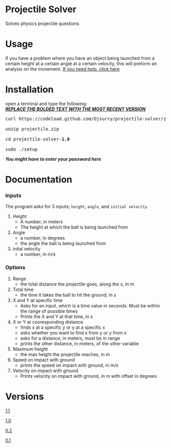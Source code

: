 # Projectile Solver
Solves physics projectile questions

# Usage
If you have a problem where you have an object being launched from a certain height at a certain angle at a certain velocity, this will preform an analysis on the movement. [If you need help, click here](#Documentation)

# Installation
open a terminal and type the following: <br>
[***REPLACE THE BOLDED TEXT WITH THE MOST RECENT VERSION***](#Versions)<br>
<pre>
curl https://codeload.github.com/Djsurry/projectile-solver/zip/v<b>1.0</b> --output projectile.zip<br>
unzip projectile.zip <br>
cd projectile-solver-<b>1.0</b> <br>
sudo ./setup
</pre>
***You might have to enter your password here***

# Documentation
### Inputs
The program asks for 3 inputs; `height`, `angle`, and `initial velocity`.
1. Height
   * A number, in meters
   * The height at which the ball is being launched from
2. Angle
   * a number, in degrees
   * the angle the ball is being launched from
3. inital velocity
   * a number, in m/s

### Options
1. Range
   * the total distance the projectile goes, along the x, in m
2. Total time
   * the time it takes the ball to hit the ground, in s
3. X and Y at specific time
   * Asks for an input, which is a time value in seconds. Must be within the range of possible times
   * Prints the X and Y at that time, in s
4. X or Y at cooresponding distance
   * finds x at a specific y or y at a specific x
   * asks whether you want to find x from y or y from x
   * asks for a distance, in meters, must be in range
   * prints the other distance, in meters, of the other variable
5. Maximum height
   * the max height the projectile reaches, in m
6. Speed on impact with ground
   * prints the speed on impact with ground, in m/s
7. Velocity on impact with ground
   * Prints velocity on impact with ground, in m with offset in degrees 


# Versions

[1.1](https://github.com/Djsurry/projectile-solver/releases/tag/v1.1)

[1.0](https://github.com/Djsurry/projectile-solver/releases/tag/v1.0)

[0.2](https://github.com/Djsurry/projectile-solver/releases/tag/v0.2)

[0.1](https://github.com/Djsurry/projectile-solver/releases/tag/v0.1)





